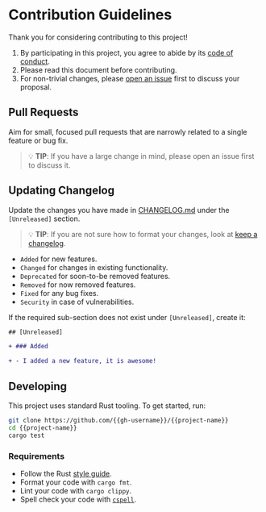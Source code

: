 # Contribution Guidelines

Thank you for considering contributing to this project!

1. By participating in this project, you agree to abide by its
   [code of conduct](CODE_OF_CONDUCT.md).
2. Please read this document before contributing.
3. For non-trivial changes, please
   [open an issue](https://github.com/{{gh-username}}/{{project-name}}/new)
   first to discuss your proposal.

## Pull Requests

Aim for small, focused pull requests that are narrowly related to a single
feature or bug fix.

> 💡 **TIP**: If you have a large change in mind, please open an issue
> first to discuss it.

## Updating Changelog

Update the changes you have made in [CHANGELOG.md](CHANGELOG.md) under the
`[Unreleased]` section.

> 💡 **TIP**: If you are not sure how to format your changes, look at
> [keep a changelog](https://keepachangelog.com/en/1.0.0/).

- `Added` for new features.
- `Changed` for changes in existing functionality.
- `Deprecated` for soon-to-be removed features.
- `Removed` for now removed features.
- `Fixed` for any bug fixes.
- `Security` in case of vulnerabilities.

If the required sub-section does not exist under `[Unreleased]`, create it:

```diff
## [Unreleased]

+ ### Added

+ - I added a new feature, it is awesome!
```

## Developing

This project uses standard Rust tooling. To get started, run:

```sh
git clone https://github.com/{{gh-username}}/{{project-name}}
cd {{project-name}}
cargo test
```

### Requirements

- Follow the Rust [style guide](https://doc.rust-lang.org/1.0.0/style/).
- Format your code with `cargo fmt`.
- Lint your code with `cargo clippy`.
- Spell check your code with [`cspell`](https://cspell.org/).
